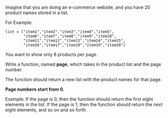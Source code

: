 Imagine that you are doing an e-commerce website, and you have 20 product names stored in a list. 

For Example:

```
list = ["item1","item2","item3","item4","item5",
        "item6","item7","item8","item9","item10",
        "item11","item12","item13","item14","item15",
        "item16","item17","item18","item19","item20"]
```

You want to show only 8 products per page. 

Write a function, named **page**, which takes in the product list and the page number. 

The function should return a new list with the product names for that page. 

**Page numbers start from 0.**

Example: If the page is 0, then the function should return the first eight elements in the list. 
If the page is 1, then the function should return the next eight elements, and so on and so forth.
